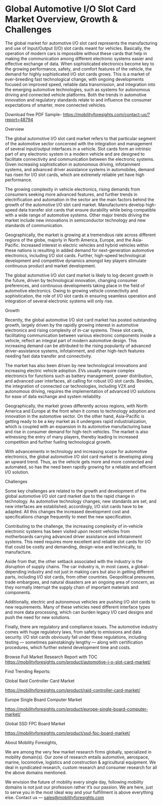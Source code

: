 # Global Automotive I/O Slot Card Market Overview, Growth & Challenges
The global market for automotive I/O slot card represents the manufacturing and use of Input/Output (I/O) slot cards meant for vehicles. Basically, the operation of modern cars is impossible without these cards that help in making the communication among different electronic systems easier and effective exchange of data. When sophisticated electronics become key to the growing performance, safety, and comfort features of the vehicle, the demand for highly sophisticated I/O slot cards grows. This is a market of ever-breeding fast technological change, with ongoing developments focused on improved speed, reliable data transmission, and integration into the emerging automotive technologies, such as systems for autonomous driving and connected vehicle platforms. Both the trends in automotive innovation and regulatory standards relate to and influence the consumer expectations of smarter, more connected vehicles.

Download free PDF Sample- https://mobilityforesights.com/contact-us/?report=48794

Overview

The global automotive I/O slot card market refers to that particular segment of the automotive sector concerned with the integration and management of several input/output interfaces in a vehicle. Slot cards form an intrinsic part of any electronic system in a modern vehicle and are designed to facilitate connectivity and communication between the electronic systems. Given increasing sophistication in autonomous driving, infotainment systems, and advanced driver assistance systems in automobiles, demand has risen for I/O slot cards, which are extremely reliable yet have high performance.

The growing complexity in vehicle electronics, rising demands from consumers seeking more advanced features, and further trends in electrification and automation in the sector are the main factors behind the growth of the automotive I/O slot card market. Manufacturers develop high-speed data transfer slot cards that ensure durability while being compatible with a wide range of automotive systems. Other major trends driving the market include new innovations in semiconductor technology and new standards of communication.

Geographically, the market is growing at a tremendous rate across different regions of the globe, majorly in North America, Europe, and the Asia-Pacific. Increased interest in electric vehicles and hybrid vehicles within these nations is resulting in added demand for next-generation automotive electronics, including I/O slot cards. Further, high-speed technological development and competitive dynamics amongst key players stimulate continuous product and market development.

The global automotive I/O slot card market is likely to log decent growth in the future, driven by technological innovation, changing consumer preferences, and continuous developments taking place in the field of automotive electronics. Owing to growing vehicle connectivity and sophistication, the role of I/O slot cards in ensuring seamless operation and integration of several electronic systems will only rise.

Growth

Recently, the global automotive I/O slot card market has posted outstanding growth, largely driven by the rapidly growing interest in automotive electronics and rising complexity of in-car systems. These slot cards, facilitating communication between various electronic components inside a vehicle, reflect an integral part of modern automotive design. This increasing demand can be attributed to the rising popularity of advanced driver-assistance systems, infotainment, and other high-tech features needing fast data transfer and connectivity.

The market has also been driven by new technological innovations and increasing electric vehicle adoption. EVs usually require complex electronics for functions such as battery management, power distribution, and advanced user interfaces, all calling for robust I/O slot cards. Besides, the integration of connected car technologies, including V2X and autonomous driving, requires the implementation of advanced I/O solutions for ease of data exchange and system reliability.

Geographically, the market grows differently across regions, with North America and Europe at the front when it comes to technology adoption and innovation in the automotive sector. On the other hand, Asia-Pacific is getting ready to be a key market as it undergoes rapid industrialization, which is coupled with an expansion in its automotive manufacturing base and rise in consumer demand for high-tech vehicles. The market is also witnessing the entry of many players, thereby leading to increased competition and further fueling technological growth.

With advancements in technology and increasing scope for automotive electronics, the global automotive I/O slot card market is developing along an upward trend. Thus, as the vehicle gets more and more connected and automated, so has the need been rapidly growing for a reliable and efficient I/O solution.

Challenges

Some key challenges are related to the growth and development of the global automotive I/O slot card market due to the rapid change in technology. As automotive technology changes, new standards are set, and new interfaces are established; accordingly, I/O slot cards have to be adapted. All this changes the increased development cost and specifications change frequently to meet the new specification.

Contributing to the challenge, the increasing complexity of in-vehicle electronic systems has been visited upon recent vehicles from motherboards carrying advanced driver assistance and infotainment systems. This need requires more excellent and reliable slot cards for I/O that could be costly and demanding, design-wise and technically, to manufacture.

Aside from that, the other setback associated with the industry is the disruption of supply chains. The car industry is, in most cases, a global-depending industry and not just in making cars but also in getting different parts, including I/O slot cards, from other countries. Geopolitical pressures, trade embargoes, and natural disasters are an ongoing area of concern, as they normally interrupt the supply chain of important materials and components.

Additionally, electric and autonomous vehicles are pushing I/O slot cards to new requirements. Many of these vehicles need different interface types and more data processing, which can burden legacy I/O card designs and push the need for new solutions.

Finally, there are regulatory and compliance issues. The automotive industry comes with huge regulatory laws, from safety to emissions and data security. I/O slot cards obviously fall under these regulations, including testing — sometimes painstakingly lengthy — along with certification procedures, which further extend development time and costs.

Browse Full Market Research Report with TOC https://mobilityforesights.com/product/automotive-i-o-slot-card-market/

Find Trending Reports:

Global Raid Controller Card Market

https://mobilityforesights.com/product/raid-controller-card-market/

Europe Single Board Computer Market

https://mobilityforesights.com/product/europe-single-board-computer-market/

Global SSD FPC Board Market

https://mobilityforesights.com/product/ssd-fpc-board-market/

About Mobility Foresights,

We are among the very few market research firms globally, specialized in mobility domain(s). Our zone of research entails automotive, aerospace, marine, locomotive, logistics and construction & agricultural equipment. We deal in syndicated research, custom research and consumer research for all the above domains mentioned.

We envision the future of mobility every single day, following mobility domains is not just our profession rather it’s our passion. We are here, just to serve you in the most ideal way and your fulfillment is above everything else. Contact us — sales@mobilityforesights.com
